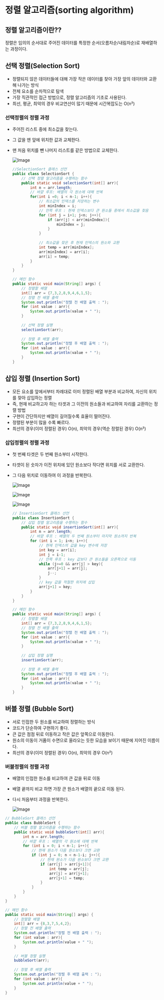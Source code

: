 # 정렬 알고리즘(sorting algorithm)

## 정렬 알고리즘이란??

정렬은 임의의 순서대로 주어진 데이터를 특정한 순서(오름차순/내림차순)로 재배열하는 과정이다.

## 선택 정렬(Selection Sort)

- 정렬되지 않은 데이터들에 대해 가장 작은 데이터를 찾아 가장 앞의 데이터와 교환해 나가는 방식
- 전체 요소를 순차적으로 탐색
- 가장 직관적인 접근 방법으로, 정렬 알고리즘의 기초로 사용된다.
- 최선, 평균, 최악의 경우 비교연산이 많기 때문에 시간복잡도는 O(n²)

### 선택정렬의 정렬 과정

- 주어진 리스트 중에 최소값을 찾는다.
- 그 값을 맨 앞에 위치한 값과 교체한다.
- 맨 처음 위치를 뺀 나머지 리스트를 같은 방법으로 교체한다.
    
    ![Image](https://github.com/user-attachments/assets/46885ec8-f4b2-42eb-a9a7-320b1ff68737)
    
    ```java
    //SelectionSort 클래스 선언
    public class SelectionSort {
        // 선택 정렬 알고리즘을 수행하는 함수
        public static void selectionSort(int[] arr){
            int n = arr.length;
            // 바깥 루프: 배열의 각 원소에 대해 반복
            for(int i =0; i < n-1; i++){
                // 최소값의 인덱스를 저장하는 변수
                int minIndex = i;
                // 안쪽 루프 : 현재 인덱스보다 큰 원소들 중에서 최소값을 찾음
                for (int j = i+1; j<n; j++){
                    if (arr[j] < arr[minIndex]){
                        minIndex = j;
                    }
                }
                
                // 최소값을 찾은 후 현재 인덱스의 원소와 교환
                int temp = arr[minIndex];
                arr[minIndex] = arr[i];
                arr[i] = temp;
            }
        }
    }
    ```
    
    ```java
    // 메인 함수
    public static void main(String[] args) {
        // 정렬할 배열
        int[] arr = {7,3,2,8,9,4,6,1,5};
        // 정렬 전 배열 출력
        System.out.println("정렬 전 배열 출력 : ");
        for (int value : arr){
            System.out.println(value + " ");
        }
        
        // 선택 정렬 실행
        selectionSort(arr);
        
        // 정렬 후 배열 출력
        System.out.println("정렬 후 배열 출력 : ");
        for (int value : arr){
            System.out.println(value + " ");
        }
    }
    ```
    

## 삽입 정렬 (Insertion Sort)

- 모든 요소를 앞에서부터 차례대로 이미 정렬된 배열 부분과 비교하여, 자신의 위치를 찾아 삽입하는 정렬
- 즉, 현재 비교하고자 하는 타겟과 그 이전의 원소들과 비교하여 자리를 교환하는 정렬 방법
- 구현이 간단하지만 배열이 길어질수록 효율이 떨어진다.
- 정렬된 부분이 많을 수록 빠르다.
- 최선의 경우(이미 정렬된 경우) O(n), 최악의 경우(역순 정렬된 경우) O(n²)

### 삽입정렬의 정렬 과정

- 첫 번째 타겟은 두 번째 원소부터 시작한다.
- 타겟이 된 숫자가 이전 위치에 있던 원소보다 작다면 위치를 서로 교환한다.
- 그 다음 위치로 이동하여 이 과정을 반복한다.
    
    ![Image](https://github.com/user-attachments/assets/06965dce-0ba0-4e97-adc2-b42dfc8281d4)
    
    ![Image](https://github.com/user-attachments/assets/31cc2424-b587-4b38-823f-bf0058f338d6)
    
    ![Image](https://github.com/user-attachments/assets/0545e0f3-75c0-4701-9520-ca3e0b817381)
    
    ```java
    // InsertionSort 클래스 선언
    public class InsertionSort {
        // 삽입 정렬 알고리즘을 수행하는 함수
        public static void insertionSort(int[] arr){
            int n = arr.length;
            // 바깥 루프 : 배열의 두 번째 원소부터 마지막 원소까지 반복
            for (int i = 1; i<n; i++){
                // 현재 인덱스의 값을 key 변수에 저장
                int key = arr[i];
                int j = i-1;
                // 안쪽 루프 : key 값보다 큰 원소들을 오른쪽으로 이동
                while (j>=0 && arr[j] > key){
                    arr[j+1] = arr[j];
                    j--;
                }
                // key 값을 적절한 위치에 삽입
                arr[j+1] = key;
            }
        }
    }
    ```
    
    ```java
    // 메인 함수
    public static void main(String[] args) {
        // 정렬할 배열
        int[] arr = {7,3,2,8,9,4,6,1,5};
        // 정렬 전 배열 출력
        System.out.println("정렬 전 배열 출력 : ");
        for (int value : arr){
            System.out.println(value + " ");
        }
        
        // 삽입 정렬 실행
        insertionSort(arr);
        
        // 정렬 후 배열 출력
        System.out.println("정렬 후 배열 출력 : ");
        for (int value : arr){
            System.out.println(value + " ");
        }
    }
    ```
    

## 버블 정렬 (Bubble Sort)

- 서로 인접한 두 원소를 비교하여 정렬하는 방식
- 코드가 단순하여 구현하기 좋다.
- 큰 값은 점점 뒤로 이동하고 작은 값은 앞쪽으로 이동한다.
- 원소의 이동이 거품이 수면으로 올라오는 듯한 모습을 보이기 때문에 지어진 이름이다.
- 최선의 경우(이미 정렬된 경우) O(n), 최악의 경우 O(n²)

### 버블정렬의 정렬 과정

- 배열의 인접한 원소를 비교하여 큰 값을 뒤로 이동
- 배열 끝까지 비교 하면 가장 큰 원소가 배열의 끝으로 이동 된다.
- 다시 처음부터 과정을 반복한다.
    
    ![Image](https://github.com/user-attachments/assets/ef5ce5f0-a400-4225-bf1f-1495ae58406f)
    

```java
// BubbleSort 클래스 선언
public class BubbleSort {
    // 버블 정렬 알고리즘을 수행하는 함수
    public static void bubbleSort(int[] arr){
        int n = arr.length;
        // 바깥 루프 : 배열의 각 원소에 대해 반복
        for (int i = 0; i < n-1; i++){
            // 현재 원소가 다음 원소보다 크면 교환
            if (int j = 0; n < n-1-i; j++){
                // 현재 원소가 다음 원소보다 크면 교환
                if (arr[j] > arr[j+1]){
                    int temp = arr[j];
                    arr[j] = arr[j+1];
                    arr[j+1] = temp;
                }
            }
        }
    }
}
```

```java
// 메인 함수
public static void main(String[] args) {
    // 정렬할 배열
    int[] arr = {8,3,7,5,4,2};
    // 정렬 전 배열 출력
    System.out.println("정렬 전 배열 출력 : ");
    for (int value : arr){
        System.out.println(value + " ");
    }
    
    // 버블 정렬 실행
    bubbleSort(arr);
    
    // 정렬 후 배열 출력
    System.out.println("정렬 후 배열 출력 : ");
    for (int value : arr){
        System.out.println(value + " ");
    }
}
```
